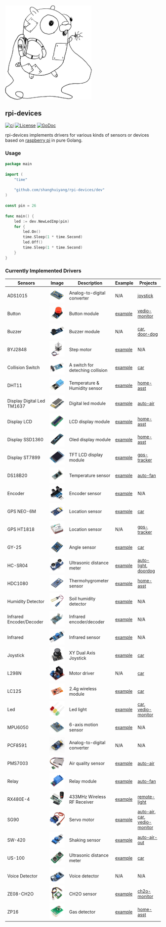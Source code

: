 ![](img/go-devices.png)

## rpi-devices 
[![ci](https://github.com/shanghuiyang/rpi-devices/actions/workflows/ci.yml/badge.svg)](https://github.com/shanghuiyang/rpi-devices/actions/workflows/ci.yml)
[![License](https://img.shields.io/badge/License-MIT-blue.svg)](https://github.com/shanghuiyang/rpi-devices/blob/master/LICENSE)
[![GoDoc](https://godoc.org/github.com/shanghuiyang/rpi-devices?status.svg)](https://godoc.org/github.com/shanghuiyang/rpi-devices)

rpi-devices implements drivers for various kinds of sensors or devices based on [raspberry pi](https://www.raspberrypi.org/) in pure Golang.

### Usage
```go
package main

import (
	"time"

	"github.com/shanghuiyang/rpi-devices/dev"
)

const pin = 26

func main() {
	led := dev.NewLedImp(pin)
	for {
		led.On()
		time.Sleep(1 * time.Second)
		led.Off()
		time.Sleep(1 * time.Second)
	}
}
```

### Currently Implemented Drivers

|Sensors|Image|Description|Example|Projects|
|-------|-----|-----|-------|---|
|ADS1015|![](img/ads1015.jpg)|Analog-to-digital converter|N/A|[joystick](https://github.com/shanghuiyang/rpi-projects/tree/main/projects/joystick)|
|Button|![](img/button.jpg)|Button module|[example](/example/button/main.go)|[vedio-monitor](https://github.com/shanghuiyang/rpi-projects/tree/main/projects/vmonitor)|
|Buzzer|![](img/buzzer.jpg)|Buzzer module|N/A|[car](https://github.com/shanghuiyang/rpi-projects/tree/main/projects/car), [door-dog](https://github.com/shanghuiyang/rpi-projects/tree/main/projects/doordog)|
|BYJ2848|![](img/step-motor.jpg)|Step motor|[example](/example/byj2848/main.go)|N/A|
|Collision Switch|![](img/collision-switch.jpg)|A switch for deteching collision|[example](/example/collision_switch/main.go)|[car](https://github.com/shanghuiyang/rpi-projects/tree/main/projects/car)|
|DHT11|![](img/dht11.jpg)|Temperature & Humidity sensor|[example](/example/dht11/main.go)|[home-asst](https://github.com/shanghuiyang/rpi-projects/tree/main/projects/homeasst)|
|Display Digital Led TM1637 |![](img/digital-led-display.jpg)|Digital led module|[example](/example/display_led_tm1637/main.go)|[auto-air](https://github.com/shanghuiyang/rpi-projects/tree/main/projects/autoair)|
|Display LCD|![](img/lcd1602a.jpg)|LCD display module|[example](/example/display_lcd/main.go)|[home-asst](https://github.com/shanghuiyang/rpi-projects/tree/main/projects/homeasst)
|Display SSD1360|![](img/oled.jpg)|Oled display module|[example](/example/display_oled_ssd1306/main.go)|[home-asst](https://github.com/shanghuiyang/rpi-projects/tree/main/projects/homeasst)|
|Display ST7899|![](img/tft_st7899.jpg)|TFT LCD display module|[example](/example/display_oled_ssd1306/main.go)|[gps-tracker](https://github.com/shanghuiyang/rpi-projects/tree/main/projects/gpstracker)|
|DS18B20|![](img/temp.jpg)|Temperature sensor|[example](/example/temperature/main.go)|[auto-fan](https://github.com/shanghuiyang/rpi-projects/tree/main/projects/autofan)|
|Encoder|![](img/encoder.jpg)|Encoder sensor|[example](/example/encoder/main.go)|N/A|
|GPS NEO-6M|![](img/gps-neo6m.jpg)|Location sensor|[example](/example/gps/main.go)|[car](https://github.com/shanghuiyang/rpi-projects/tree/main/projects/car)|
|GPS HT1818|![](img/gps-ht1818.jpg)|Location sensor|N/A|[gps-tracker](https://github.com/shanghuiyang/rpi-projects/tree/main/projects/gpstracker)|
|GY-25|![](img/gy25.jpg)|Angle sensor|[example](/example/gy25/main.go)|[car](https://github.com/shanghuiyang/rpi-projects/tree/main/projects/car)|
|HC-SR04|![](img/hc-sr04.jpg)|Ultrasonic distance meter|[example](/example/hcsr04/main.go)|[auto-light](https://github.com/shanghuiyang/rpi-projects/tree/main/projects/autolight), [doordog](https://github.com/shanghuiyang/rpi-projects/tree/main/projects/doordog)|
|HDC1080|![](img/hdc1080.jpg)|Thermohygrometer sensor|[example](/example/hdc1080/main.go)|[home-asst](https://github.com/shanghuiyang/rpi-projects/tree/main/projects/homeasst)|
|Humidity Detector|![](img/humidity-detector.jpg)|Soil humidity detector|[example](/example/humidity_detector/main.go)|N/A|
|Infrared Encoder/Decoder|![](img/ir-encoder-decoder.jpg)|Infrared encoder/decoder|[example](/example/ir_coder/main.go)|N/A|
|Infrared|![](img/infared.jpg)|Infrared sensor|[example](/example/ir_detector/main.go)|N/A|
|Joystick|![](img/joystick.jpg)|XY Dual Axis Joystick|[example](/example/joystick/main.go)|[car](https://github.com/shanghuiyang/rpi-projects/tree/main/projects/car)|
|L298N|![](img/l298n.jpg)|Motor driver|N/A|[car](https://github.com/shanghuiyang/rpi-projects/tree/main/projects/car)|
|LC12S|![](img/lc12s.jpg)|2.4g wireless module|[example](/example/lc12s/main.go)|[car](https://github.com/shanghuiyang/rpi-projects/tree/main/projects/car)|
|Led|![](img/led.jpg)|Led light|[example](/example/led/main.go)|[car](https://github.com/shanghuiyang/rpi-projects/tree/main/projects/car), [vedio-monitor](https://github.com/shanghuiyang/rpi-projects/tree/main/projects/vmonitor)|
|MPU6050|![](img/mpu6050.jpg)|6-axis motion sensor|[example](/example/mpu6050/main.go)|N/A|
|PCF8591|![](img/pcf8591.jpg)|Analog-to-digital converter|N/A|N/A|
|PMS7003|![](img/pms7003.jpg)|Air quality sensor|[example](/example/air/main.go)|[auto-air](https://github.com/shanghuiyang/rpi-projects/tree/main/projects/autoair)|
|Relay|![](img/relay.jpg)|Relay module|[example](/example/relay/main.go)|[auto-fan](https://github.com/shanghuiyang/rpi-projects/tree/main/projects/autofan)|
|RX480E-4|![](img/rx480e4.jpg)|433MHz Wireless RF Receiver|[example](/example/rx480e4/main.go)|[remote-light](https://github.com/shanghuiyang/rpi-projects/tree/main/projects/rlight)|
|SG90|![](img/sg90.jpg)|Servo motor|[example](/example/sg90/main.go)|[auto-air](https://github.com/shanghuiyang/rpi-projects/tree/main/projects/autoair), [car](https://github.com/shanghuiyang/rpi-projects/tree/main/projects/car), [vedio-monitor](https://github.com/shanghuiyang/rpi-projects/tree/main/projects/vmonitor)|
|SW-420|![](img/sw-420.jpg)|Shaking sensor|[example](/example/sw420/main.go)|[auto-air-out](https://github.com/shanghuiyang/rpi-projects/tree/main/projects/autoairout)|
|US-100|![](img/us-100.jpg)|Ultrasonic distance meter|[example](/example/us100/main.go)|[car](https://github.com/shanghuiyang/rpi-projects/tree/main/projects/car)|
|Voice Detector|![](img/voice.jpg)|Voice detector|N/A|N/A|
|ZE08-CH2O|![](img/ze08-ch2o.jpg)|CH2O sensor|[example](/example/ze08ch2o/main.go)|[ch2o-monitor](https://github.com/shanghuiyang/rpi-projects/tree/main/projects/ch2omonitor)|
|ZP16|![](img/zp16.jpg)|Gas detector|[example](/example/zp16/main.go)|[home-asst](https://github.com/shanghuiyang/rpi-projects/tree/main/projects/homeasst)|
